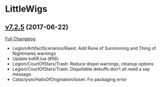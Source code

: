 # LittleWigs

## [v7.2.5](https://github.com/BigWigsMods/LittleWigs/tree/v7.2.5) (2017-06-22)
[Full Changelog](https://github.com/BigWigsMods/LittleWigs/compare/v7.2.4...v7.2.5)

- Legion/ArtifactScenarios/Raest: Add Rune of Summoning and Thing of Nightmares warnings  
- Update koKR.lua (#56)  
- Legion/CourtOfStars/Trash: Reduce dispel warnings, cleanup options  
- Legion/CourtOfStars/Trash: Dispellable debuffs don't all need a say message.  
- Cataclysm/HallsOfOrigination/Isiset: Fix packaging error  
